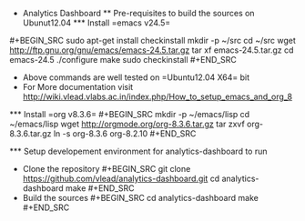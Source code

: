* Analytics Dashboard
** Pre-requisites to build the sources on Ubunut12.04
*** Install =emacs v24.5=

#+BEGIN_SRC 
sudo apt-get install checkinstall
mkdir -p ~/src
cd ~/src
wget http://ftp.gnu.org/gnu/emacs/emacs-24.5.tar.gz
tar xf emacs-24.5.tar.gz
cd emacs-24.5
./configure
make
sudo checkinstall
#+END_SRC

- Above commands are well tested on =Ubuntu12.04 X64= bit
- For More documentation visit http://wiki.vlead.vlabs.ac.in/index.php/How_to_setup_emacs_and_org_8

*** Install =org v8.3.6=
#+BEGIN_SRC 
mkdir -p ~/emacs/lisp
cd ~/emacs/lisp
wget http://orgmode.org/org-8.3.6.tar.gz
tar zxvf org-8.3.6.tar.gz
ln -s org-8.3.6 org-8.2.10
#+END_SRC

*** Setup developement environment for analytics-dashboard to run
- Clone the repository
#+BEGIN_SRC 
git clone https://github.com/vlead/analytics-dashboard.git
cd analytics-dashboard
make
#+END_SRC
- Build the sources
#+BEGIN_SRC 
cd analytics-dashboard
make
#+END_SRC
